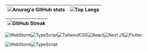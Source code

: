 | ![Anurag's GitHub stats](https://github-readme-stats.vercel.app/api?username=lnngn&theme=graywhite&hide_border=true)| ![Top Langs](https://github-readme-stats.vercel.app/api/top-langs/?username=lnngn&theme=graywhite&layout=compact&langs_count=8&hide_border=true&card_width=400) |
| :---: | :---: | 

| ![GitHub Streak](https://streak-stats.demolab.com/?user=lnngn&card_width=1000&theme=graywhite&hide_border=true)|
| :---: | 

![WebStorm](https://img.shields.io/badge/webstorm-143?style=for-the-badge&logo=webstorm&logoColor=white)![TypeScript](https://img.shields.io/badge/typescript-%23007ACC.svg?style=for-the-badge&logo=typescript&logoColor=white)![TailwindCSS](https://img.shields.io/badge/tailwindcss-%2338B2AC.svg?style=for-the-badge&logo=tailwind-css&logoColor=white)![React](https://img.shields.io/badge/react-%2320232a.svg?style=for-the-badge&logo=react)![Next JS](https://img.shields.io/badge/Next-black?style=for-the-badge&logo=next.js&logoColor=white)![Flutter](https://img.shields.io/badge/Flutter-%2302569B.svg?style=for-the-badge&logo=Flutter&logoColor=white)

![WebStorm](https://img.shields.io/badge/webstorm-143?style=for-the-badge&logo=webstorm&logoColor=black&color=black&labelColor=cyan)![TypeScript](https://img.shields.io/badge/typescript-%23007ACC.svg?style=for-the-badge&logo=typescript&logoColor=black&color=white&labelColor=blue)



